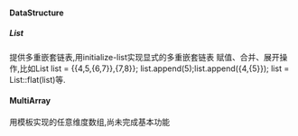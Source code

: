 #### DataStructure

##### List
提供多重嵌套链表,用initialize-list实现显式的多重嵌套链表
赋值、合并、展开操作,比如List<int> list = {{4,5,{6,7}},{7,8}};
list.append(5);list.append({4,{5}});
list = List<int>::flat(list)等.

#### MultiArray
用模板实现的任意维度数组,尚未完成基本功能